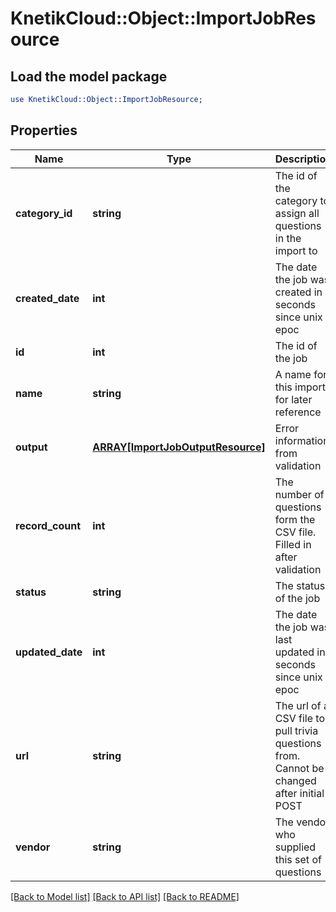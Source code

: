 # KnetikCloud::Object::ImportJobResource

## Load the model package
```perl
use KnetikCloud::Object::ImportJobResource;
```

## Properties
Name | Type | Description | Notes
------------ | ------------- | ------------- | -------------
**category_id** | **string** | The id of the category to assign all questions in the import to | 
**created_date** | **int** | The date the job was created in seconds since unix epoc | [optional] 
**id** | **int** | The id of the job | [optional] 
**name** | **string** | A name for this import for later reference | 
**output** | [**ARRAY[ImportJobOutputResource]**](ImportJobOutputResource.md) | Error information from validation | [optional] 
**record_count** | **int** | The number of questions form the CSV file. Filled in after validation | [optional] 
**status** | **string** | The status of the job | [optional] 
**updated_date** | **int** | The date the job was last updated in seconds since unix epoc | [optional] 
**url** | **string** | The url of a CSV file to pull trivia questions from. Cannot be changed after initial POST | 
**vendor** | **string** | The vendor who supplied this set of questions | 

[[Back to Model list]](../README.md#documentation-for-models) [[Back to API list]](../README.md#documentation-for-api-endpoints) [[Back to README]](../README.md)


